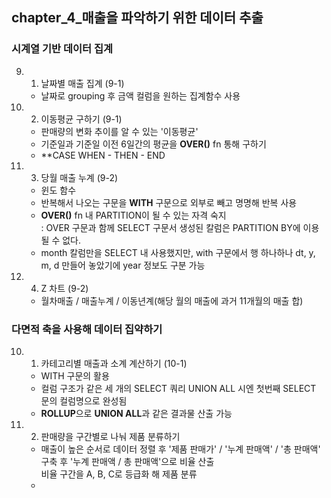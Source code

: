 ## chapter_4_매출을 파악하기 위한 데이터 추출
### 시계열 기반 데이터 집계
9. 1. 날짜별 매출 집계 (9-1)
    - 날짜로 grouping 후 금액 컬럼을 원하는 집계함수 사용
9. 2. 이동평균 구하기 (9-1)
    - 판매량의 변화 추이를 알 수 있는 '이동평균'
    - 기준일과 기준일 이전 6일간의 평균을 **OVER()** fn 통해 구하기
    - **CASE WHEN - THEN - END
9. 3. 당월 매출 누계 (9-2)
    - 윈도 함수
    - 반복해서 나오는 구문을 **WITH** 구문으로 외부로 빼고 명명해 반복 사용
    - **OVER()** fn 내 PARTITION이 될 수 있는 자격 숙지 <br/>
    : OVER 구문과 함께 SELECT 구문서 생성된 칼럼은 PARTITION BY에 이용될 수 없다.
    - month 칼럼만을 SELECT 내 사용했지만, with 구문에서 행 하나하나 dt, y, m, d 만들어 놓았기에 year 정보도 구분 가능
9. 4. Z 차트 (9-2)
    - 월차매출 / 매출누계 / 이동년계(해당 월의 매출에 과거 11개월의 매출 합)
### 다면적 축을 사용해 데이터 집약하기
10. 1. 카테고리별 매출과 소계 계산하기 (10-1)
    - WITH 구문의 활용
    - 컬럼 구조가 같은 세 개의 SELECT 쿼리 UNION ALL 시엔 첫번째 SELECT 문의 컬럼명으로 완성됨
    - **ROLLUP**으로 **UNION ALL**과 같은 결과물 산출 가능
10. 2.  판매량을 구간별로 나눠 제품 분류하기
    - 매출이 높은 순서로 데이터 정렬 후 '제품 판매가' / '누계 판매액' / '총 판매액' 구축 후 '누계 판매액 / 총 판매액'으로 비율 산출<br/>
    비율 구간을 A, B, C로 등급화 해 제품 분류
    - 
    
    

 

